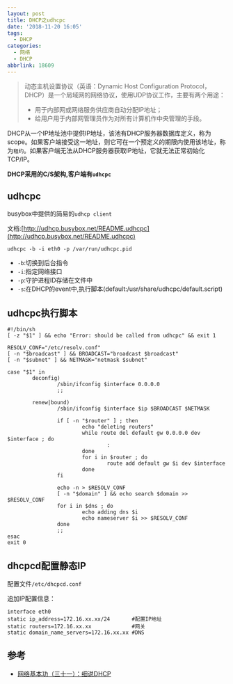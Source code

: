```yaml
---
layout: post
title: DHCP之udhcpc
date: '2018-11-20 16:05'
tags:
  - DHCP
categories:
  - 网络
  - DHCP
abbrlink: 18609
---
```


> 动态主机设置协议（英语：Dynamic Host Configuration Protocol，DHCP）是一个局域网的网络协议，使用UDP协议工作，主要有两个用途：
> - 用于内部网或网络服务供应商自动分配IP地址；
> - 给用户用于内部网管理员作为对所有计算机作中央管理的手段。

DHCP从一个IP地址池中提供IP地址，该池有DHCP服务器数据库定义，称为scope。如果客户端接受这一地址，则它可在一个预定义的期限内使用该地址，称为`租约`。如果客户端无法从DHCP服务器获取IP地址，它就无法正常初始化TCP/IP。

**DHCP采用的C/S架构,客户端有`udhcpc`**
<!--more-->

## udhcpc

busybox中提供的简易的`udhcp client`

文档:[http://udhcp.busybox.net/README.udhcpc](http://udhcp.busybox.net/README.udhcpc)

```
udhcpc -b -i eth0 -p /var/run/udhcpc.pid
```
- `-b`:切换到后台指令
- `-i`:指定网络接口
- `-p`:守护进程ID存储在文件中
- `-s`:在DHCP的event中,执行脚本(default:/usr/share/udhcpc/default.script)

## udhcpc执行脚本

```
#!/bin/sh
[ -z "$1" ] && echo "Error: should be called from udhcpc" && exit 1

RESOLV_CONF="/etc/resolv.conf"
[ -n "$broadcast" ] && BROADCAST="broadcast $broadcast"
[ -n "$subnet" ] && NETMASK="netmask $subnet"

case "$1" in
        deconfig)
                /sbin/ifconfig $interface 0.0.0.0
                ;;

        renew|bound)
                /sbin/ifconfig $interface $ip $BROADCAST $NETMASK

                if [ -n "$router" ] ; then
                        echo "deleting routers"
                        while route del default gw 0.0.0.0 dev $interface ; do
                                :
                        done
                        for i in $router ; do
                                route add default gw $i dev $interface
                        done
                fi

                echo -n > $RESOLV_CONF
                [ -n "$domain" ] && echo search $domain >> $RESOLV_CONF
                for i in $dns ; do
                        echo adding dns $i
                        echo nameserver $i >> $RESOLV_CONF
                done
                ;;
esac
exit 0
```

## dhcpcd配置静态IP

配置文件`/etc/dhcpcd.conf`

追加IP配置信息：
```
interface eth0
static ip_address=172.16.xx.xx/24       #配置IP地址  
static routers=172.16.xx.xx             #网关
static domain_name_servers=172.16.xx.xx #DNS
```

## 参考

* [网络基本功（三十一）：细说DHCP](https://wizardforcel.gitbooks.io/network-basic/content/30.html)

